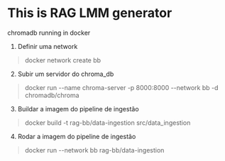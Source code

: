 # This is RAG LMM generator


chromadb running in docker


1. Definir uma network
> docker network create bb

2. Subir um servidor do chroma_db
> docker run --name chroma-server -p 8000:8000 --network bb -d chromadb/chroma

3. Buildar a imagem do pipeline de ingestão
> docker build -t rag-bb/data-ingestion src/data_ingestion

4. Rodar a imagem do pipeline de ingestão
> docker run --network bb rag-bb/data-ingestion
